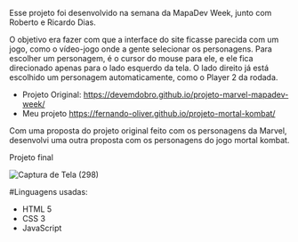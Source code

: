 
Esse projeto foi desenvolvido na semana da MapaDev Week, junto com Roberto e Ricardo Dias.

O objetivo era fazer com que a interface do site ficasse parecida com um jogo, como o vídeo-jogo onde a gente selecionar os personagens. Para escolher um personagem, é o cursor do mouse para ele, e ele fica direcionado apenas para o lado esquerdo da tela. O lado direito já está escolhido um personagem automaticamente, como o Player 2 da rodada.

- Projeto Original: https://devemdobro.github.io/projeto-marvel-mapadev-week/
- Meu projeto https://fernando-oliver.github.io/projeto-mortal-kombat/

Com uma proposta do projeto original feito com os personagens da Marvel, desenvolvi uma outra proposta com os personagens do jogo mortal kombat.

  

 Projeto final
  
![Captura de Tela (298)](https://user-images.githubusercontent.com/90574458/168498739-b3980fca-ca57-42b6-b7b6-1050574fb157.png)


 
#Linguagens usadas:

- HTML 5
- CSS 3
- JavaScript

